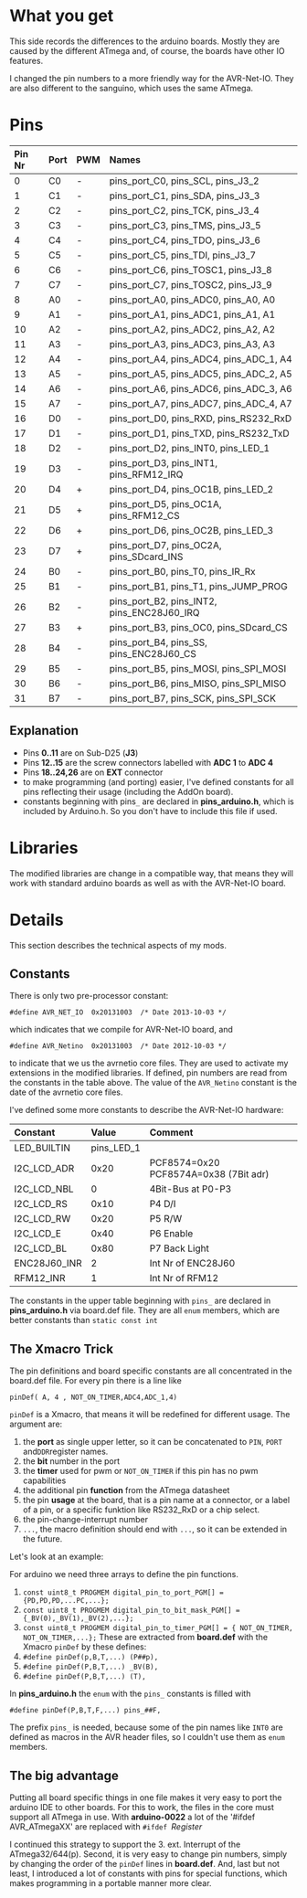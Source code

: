 # What you get #

This side records the differences to the arduino boards.
Mostly they are caused by the different ATmega and,
of course, the boards have other IO features.


I changed the pin numbers to a more friendly way for the
AVR-Net-IO. They are also different to the sanguino, which
uses the same ATmega.

# Pins #

| **Pin Nr** | **Port** | **PWM** | **Names** |
|:-----------|:---------|:--------|:----------|
| 0 | C0 | - | pins\_port\_C0, pins\_SCL, pins\_J3\_2 |
| 1 | C1 | - | pins\_port\_C1, pins\_SDA, pins\_J3\_3 |
| 2 | C2 | - | pins\_port\_C2, pins\_TCK, pins\_J3\_4 |
| 3 | C3 | - | pins\_port\_C3, pins\_TMS, pins\_J3\_5 |
| 4 | C4 | - | pins\_port\_C4, pins\_TDO, pins\_J3\_6 |
| 5 | C5 | - | pins\_port\_C5, pins\_TDI, pins\_J3\_7 |
| 6 | C6 | - | pins\_port\_C6, pins\_TOSC1, pins\_J3\_8 |
| 7 | C7 | - | pins\_port\_C7, pins\_TOSC2, pins\_J3\_9 |
| 8 | A0 | - | pins\_port\_A0, pins\_ADC0, pins\_A0, A0 |
| 9 | A1 | - | pins\_port\_A1, pins\_ADC1, pins\_A1, A1 |
| 10 | A2 | - | pins\_port\_A2, pins\_ADC2, pins\_A2, A2 |
| 11 | A3 | - | pins\_port\_A3, pins\_ADC3, pins\_A3, A3 |
| 12 | A4 | - | pins\_port\_A4, pins\_ADC4, pins\_ADC\_1, A4 |
| 13 | A5 | - | pins\_port\_A5, pins\_ADC5, pins\_ADC\_2, A5 |
| 14 | A6 | - | pins\_port\_A6, pins\_ADC6, pins\_ADC\_3, A6 |
| 15 | A7 | - | pins\_port\_A7, pins\_ADC7, pins\_ADC\_4, A7 |
| 16 | D0 | - | pins\_port\_D0, pins\_RXD, pins\_RS232\_RxD |
| 17 | D1 | - | pins\_port\_D1, pins\_TXD, pins\_RS232\_TxD |
| 18 | D2 | - | pins\_port\_D2, pins\_INT0, pins\_LED\_1 |
| 19 | D3 | - | pins\_port\_D3, pins\_INT1, pins\_RFM12\_IRQ |
| 20 | D4 | + | pins\_port\_D4, pins\_OC1B, pins\_LED\_2 |
| 21 | D5 | + | pins\_port\_D5, pins\_OC1A, pins\_RFM12\_CS |
| 22 | D6 | + | pins\_port\_D6, pins\_OC2B, pins\_LED\_3 |
| 23 | D7 | + | pins\_port\_D7, pins\_OC2A, pins\_SDcard\_INS |
| 24 | B0 | - | pins\_port\_B0, pins\_T0, pins\_IR\_Rx |
| 25 | B1 | - | pins\_port\_B1, pins\_T1, pins\_JUMP\_PROG |
| 26 | B2 | - | pins\_port\_B2, pins\_INT2, pins\_ENC28J60\_IRQ |
| 27 | B3 | + | pins\_port\_B3, pins\_OC0, pins\_SDcard\_CS |
| 28 | B4 | - | pins\_port\_B4, pins\_SS, pins\_ENC28J60\_CS |
| 29 | B5 | - | pins\_port\_B5, pins\_MOSI, pins\_SPI\_MOSI |
| 30 | B6 | - | pins\_port\_B6, pins\_MISO, pins\_SPI\_MISO |
| 31 | B7 | - | pins\_port\_B7, pins\_SCK, pins\_SPI\_SCK |

## Explanation ##
  * Pins **0..11** are on Sub-D25 (**J3**)
  * Pins **12..15** are the screw connectors labelled with **ADC 1** to **ADC 4**
  * Pins **18..24,26** are on **EXT** connector
  * to make programming (and porting) easier, I've defined constants for all pins reflecting their usage (including the AddOn board).
  * constants beginning with pins`_` are declared in **pins\_arduino.h**, which is included by Arduino.h. So you don't have to include this file if used.

# Libraries #
The modified libraries are change in a compatible way, that means they will work with standard arduino boards as well as with the AVR-Net-IO board.

# Details #
This section describes the technical aspects of my mods.

## Constants ##
There is only two pre-processor constant:
```
#define AVR_NET_IO	0x20131003	/* Date 2013-10-03 */
```
which indicates that we compile for AVR-Net-IO board, and
```
#define AVR_Netino	0x20131003	/* Date 2012-10-03 */
```
to indicate that we us the avrnetio core files.
They are used to activate my extensions in the modified libraries.
If defined, pin numbers are read from the constants in the table above.
The value of the `AVR_Netino` constant is the date of the avrnetio core files.

I've defined some more constants to describe the AVR-Net-IO hardware:

| **Constant** | **Value** | **Comment** |
|:-------------|:----------|:------------|
| LED\_BUILTIN | pins\_LED\_1 |  |
| I2C\_LCD\_ADR | 0x20 | PCF8574=0x20 PCF8574A=0x38 (7Bit adr) |
| I2C\_LCD\_NBL | 0 | 4Bit-Bus at P0-P3 |
| I2C\_LCD\_RS | 0x10 | P4 D/I |
| I2C\_LCD\_RW | 0x20 | P5 R/W |
| I2C\_LCD\_E | 0x40 | P6 Enable |
| I2C\_LCD\_BL | 0x80 | P7 Back Light |
| ENC28J60\_INR | 2 | Int Nr of ENC28J60 |
| RFM12\_INR | 1 | Int Nr of RFM12 |

The constants in the upper table beginning with `pins_` are declared in **pins\_arduino.h** via board.def file.
They are all `enum` members, which are better constants than `static const int`

## The Xmacro Trick ##
The pin definitions and board specific constants are all concentrated in the board.def file.
For every pin there is a line like
```
pinDef( A, 4 , NOT_ON_TIMER,ADC4,ADC_1,4)
```
`pinDef` is a Xmacro, that means it will be redefined for different usage.
The argument are:
  1. the **port** as single upper letter, so it can be concatenated to `PIN`, `PORT` and`DDR`register names.
  1. the **bit** number in the port
  1. the **timer** used for pwm or `NOT_ON_TIMER` if this pin has no pwm capabilities
  1. the additional pin **function** from the ATmega datasheet
  1. the pin **usage** at the board, that is a pin name at a connector, or a label of a pin, or a specific funktion like RS232\_RxD or a chip select.
  1. the pin-change-interrupt number
  1. `...`, the macro definition should end with `...`, so it can be extended in the future.

Let's look at an example:

For arduino we need three arrays to define the pin functions.
  1. `const uint8_t PROGMEM digital_pin_to_port_PGM[] = {PD,PD,PD,...PC,...};`
  1. `const uint8_t PROGMEM digital_pin_to_bit_mask_PGM[] = {_BV(0),_BV(1),_BV(2),...};`
  1. `const uint8_t PROGMEM digital_pin_to_timer_PGM[] = { NOT_ON_TIMER, NOT_ON_TIMER,...};`
These are extracted from **board.def** with the Xmacro `pinDef` by these defines:
  1. `#define pinDef(p,B,T,...)	(P##p),`
  1. `#define pinDef(P,B,T,...)	_BV(B),`
  1. `#define pinDef(P,B,T,...)	(T),`

In **pins\_arduino.h** the `enum` with the `pins_` constants is filled with
```
#define pinDef(P,B,T,F,...) pins_##F,
```
The prefix `pins_` is needed, because some of the pin names like `INT0` are defined as macros in the AVR header files, so I couldn't use them as `enum` members.

## The big advantage ##
Putting all board specific things in one file makes it very easy to port the arduino IDE to other boards.
For this to work, the files in the core must support all ATmega in use.
With **arduino-0022** a lot of the '#ifdef AVR\_ATmegaXX' are replaced with `#ifdef `_Register_

I continued this strategy to support the 3. ext. Interrupt of the ATmega32/644(p).
Second, it is very easy to change pin numbers, simply by changing the
order of the `pinDef` lines in **board.def**.
And, last but not least, I introduced a lot of constants with pins for special functions,
which makes programming in a portable manner more clear.